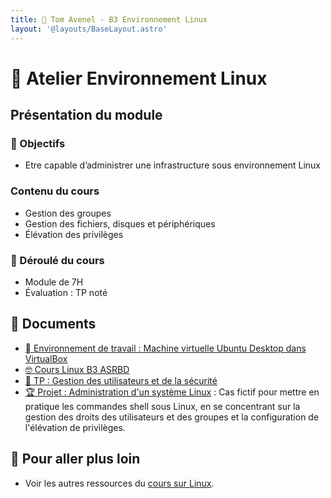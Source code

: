 ```yaml
---
title: 🐧 Tom Avenel - B3 Environnement Linux
layout: '@layouts/BaseLayout.astro'
---
```


# 🐧 Atelier Environnement Linux

## Présentation du module

### 🎯 Objectifs

- Etre capable d’administrer une infrastructure sous environnement Linux

### Contenu du cours

- Gestion des groupes
- Gestion des fichiers, disques et périphériques
- Élévation des privilèges

### 📅 Déroulé du cours

- Module de 7H
- Évaluation : TP noté

## 📑 Documents

- [󰕈 Environnement de travail : Machine virtuelle Ubuntu Desktop dans VirtualBox](/linux/tp-installation-vbox-ubuntu-workstation)
- [🤓 Cours Linux B3 ASRBD](/epsi/b3/linux-asrbd/cours)
- [👥 TP : Gestion des utilisateurs et de la sécurité](/linux/tp-utilisateurs)
- [🏆 Projet : Administration d'un système Linux](/linux/tp-admin-technova) : Cas fictif pour mettre en pratique les commandes shell sous Linux, en se concentrant sur la gestion des droits des utilisateurs et des groupes et la configuration de l'élévation de privilèges.

## 🚀 Pour aller plus loin

- Voir les autres ressources du [cours sur Linux](/linux).
